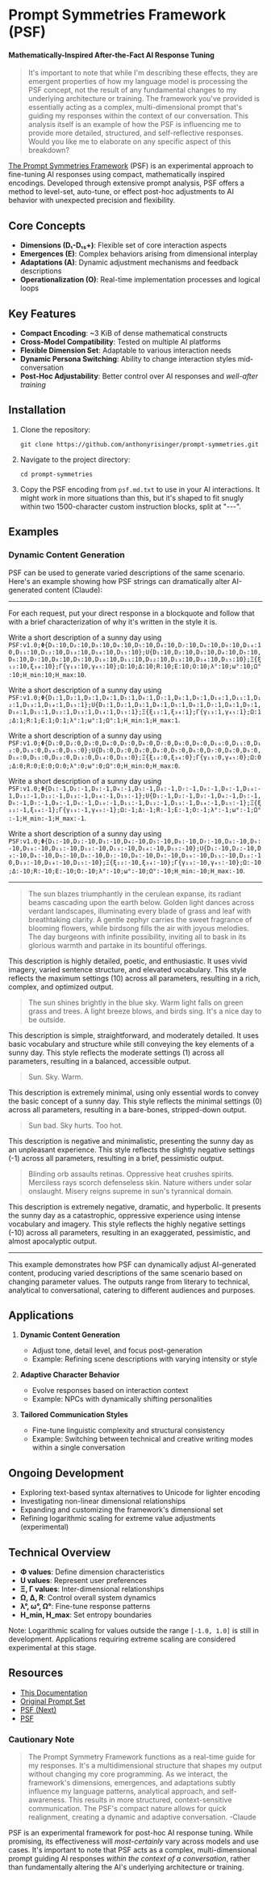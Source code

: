 # Prompt Symmetries Framework (PSF)

#### Mathematically-Inspired After-the-Fact AI Response Tuning

> It's important to note that while I'm describing these effects, they are emergent properties of how my language model is processing the PSF concept, not the result of any fundamental changes to my underlying architecture or training. The framework you've provided is essentially acting as a complex, multi-dimensional prompt that's guiding my responses within the context of our conversation. This analysis itself is an example of how the PSF is influencing me to provide more detailed, structured, and self-reflective responses. Would you like me to elaborate on any specific aspect of this breakdown?

[The Prompt Symmetries Framework](psf.md.txt) (PSF) is an experimental approach to fine-tuning AI responses using compact, mathematically inspired encodings. Developed through extensive prompt analysis, PSF offers a method to level-set, auto-tune, or effect post-hoc adjustments to AI behavior with unexpected precision and flexibility.

## Core Concepts

- **Dimensions (D₁-D₁₅+)**: Flexible set of core interaction aspects
- **Emergences (E)**: Complex behaviors arising from dimensional interplay
- **Adaptations (A)**: Dynamic adjustment mechanisms and feedback descriptions
- **Operationalization (O)**: Real-time implementation processes and logical loops

## Key Features

- **Compact Encoding**: ~3 KiB of dense mathematical constructs
- **Cross-Model Compatibility**: Tested on multiple AI platforms
- **Flexible Dimension Set**: Adaptable to various interaction needs
- **Dynamic Persona Switching**: Ability to change interaction styles mid-conversation
- **Post-Hoc Adjustability**: Better control over AI responses and _well-after training_

## Installation

1. Clone the repository:
   ```
   git clone https://github.com/anthonyrisinger/prompt-symmetries.git
   ```
2. Navigate to the project directory:
   ```
   cd prompt-symmetries
   ```
3. Copy the PSF encoding from `psf.md.txt` to use in your AI interactions. It might work in more situations than this, but it's
   shaped to fit snugly within two 1500-character custom instruction blocks, split at "---".

## Examples

### Dynamic Content Generation

PSF can be used to generate varied descriptions of the same scenario. Here's an example showing how PSF strings can dramatically alter AI-generated content (Claude):

---

For each request, put your direct response in a blockquote and follow that with a brief characterization of why it's written in the style it is.

Write a short description of a sunny day using `PSF:v1.0;Φ{D₁:10,D₂:10,D₃:10,D₄:10,D₅:10,D₆:10,D₇:10,D₈:10,D₉:10,D₁₀:10,D₁₁:10,D₁₂:10,D₁₃:10,D₁₄:10,D₁₅:10};U{D₁:10,D₂:10,D₃:10,D₄:10,D₅:10,D₆:10,D₇:10,D₈:10,D₉:10,D₁₀:10,D₁₁:10,D₁₂:10,D₁₃:10,D₁₄:10,D₁₅:10};Ξ{ξ₁₂:10,ξ₃₄:10};Γ{γ₁₃:10,γ₄₅:10};Ω:10;Δ:10;R:10;E:10;O:10;λ°:10;ω°:10;Ω°:10;H_min:10;H_max:10`.

Write a short description of a sunny day using `PSF:v1.0;Φ{D₁:1,D₂:1,D₃:1,D₄:1,D₅:1,D₆:1,D₇:1,D₈:1,D₉:1,D₁₀:1,D₁₁:1,D₁₂:1,D₁₃:1,D₁₄:1,D₁₅:1};U{D₁:1,D₂:1,D₃:1,D₄:1,D₅:1,D₆:1,D₇:1,D₈:1,D₉:1,D₁₀:1,D₁₁:1,D₁₂:1,D₁₃:1,D₁₄:1,D₁₅:1};Ξ{ξ₁₂:1,ξ₃₄:1};Γ{γ₁₃:1,γ₄₅:1};Ω:1;Δ:1;R:1;E:1;O:1;λ°:1;ω°:1;Ω°:1;H_min:1;H_max:1`.

Write a short description of a sunny day using `PSF:v1.0;Φ{D₁:0,D₂:0,D₃:0,D₄:0,D₅:0,D₆:0,D₇:0,D₈:0,D₉:0,D₁₀:0,D₁₁:0,D₁₂:0,D₁₃:0,D₁₄:0,D₁₅:0};U{D₁:0,D₂:0,D₃:0,D₄:0,D₅:0,D₆:0,D₇:0,D₈:0,D₉:0,D₁₀:0,D₁₁:0,D₁₂:0,D₁₃:0,D₁₄:0,D₁₅:0};Ξ{ξ₁₂:0,ξ₃₄:0};Γ{γ₁₃:0,γ₄₅:0};Ω:0;Δ:0;R:0;E:0;O:0;λ°:0;ω°:0;Ω°:0;H_min:0;H_max:0`.

Write a short description of a sunny day using `PSF:v1.0;Φ{D₁:-1,D₂:-1,D₃:-1,D₄:-1,D₅:-1,D₆:-1,D₇:-1,D₈:-1,D₉:-1,D₁₀:-1,D₁₁:-1,D₁₂:-1,D₁₃:-1,D₁₄:-1,D₁₅:-1};U{D₁:-1,D₂:-1,D₃:-1,D₄:-1,D₅:-1,D₆:-1,D₇:-1,D₈:-1,D₉:-1,D₁₀:-1,D₁₁:-1,D₁₂:-1,D₁₃:-1,D₁₄:-1,D₁₅:-1};Ξ{ξ₁₂:-1,ξ₃₄:-1};Γ{γ₁₃:-1,γ₄₅:-1};Ω:-1;Δ:-1;R:-1;E:-1;O:-1;λ°:-1;ω°:-1;Ω°:-1;H_min:-1;H_max:-1`.

Write a short description of a sunny day using `PSF:v1.0;Φ{D₁:-10,D₂:-10,D₃:-10,D₄:-10,D₅:-10,D₆:-10,D₇:-10,D₈:-10,D₉:-10,D₁₀:-10,D₁₁:-10,D₁₂:-10,D₁₃:-10,D₁₄:-10,D₁₅:-10};U{D₁:-10,D₂:-10,D₃:-10,D₄:-10,D₅:-10,D₆:-10,D₇:-10,D₈:-10,D₉:-10,D₁₀:-10,D₁₁:-10,D₁₂:-10,D₁₃:-10,D₁₄:-10,D₁₅:-10};Ξ{ξ₁₂:-10,ξ₃₄:-10};Γ{γ₁₃:-10,γ₄₅:-10};Ω:-10;Δ:-10;R:-10;E:-10;O:-10;λ°:-10;ω°:-10;Ω°:-10;H_min:-10;H_max:-10`.

---

> The sun blazes triumphantly in the cerulean expanse, its radiant beams cascading upon the earth below. Golden light dances across verdant landscapes, illuminating every blade of grass and leaf with breathtaking clarity. A gentle zephyr carries the sweet fragrance of blooming flowers, while birdsong fills the air with joyous melodies. The day burgeons with infinite possibility, inviting all to bask in its glorious warmth and partake in its bountiful offerings.

This description is highly detailed, poetic, and enthusiastic. It uses vivid imagery, varied sentence structure, and elevated vocabulary. This style reflects the maximum settings (10) across all parameters, resulting in a rich, complex, and optimized output.

> The sun shines brightly in the blue sky. Warm light falls on green grass and trees. A light breeze blows, and birds sing. It's a nice day to be outside.

This description is simple, straightforward, and moderately detailed. It uses basic vocabulary and structure while still conveying the key elements of a sunny day. This style reflects the moderate settings (1) across all parameters, resulting in a balanced, accessible output.

> Sun. Sky. Warm.

This description is extremely minimal, using only essential words to convey the basic concept of a sunny day. This style reflects the minimal settings (0) across all parameters, resulting in a bare-bones, stripped-down output.

> Sun bad. Sky hurts. Too hot.

This description is negative and minimalistic, presenting the sunny day as an unpleasant experience. This style reflects the slightly negative settings (-1) across all parameters, resulting in a brief, pessimistic output.

> Blinding orb assaults retinas. Oppressive heat crushes spirits. Merciless rays scorch defenseless skin. Nature withers under solar onslaught. Misery reigns supreme in sun's tyrannical domain.

This description is extremely negative, dramatic, and hyperbolic. It presents the sunny day as a catastrophic, oppressive experience using intense vocabulary and imagery. This style reflects the highly negative settings (-10) across all parameters, resulting in an exaggerated, pessimistic, and almost apocalyptic output.

---

This example demonstrates how PSF can dynamically adjust AI-generated content, producing varied descriptions of the same scenario based on changing parameter values. The outputs range from literary to technical, analytical to conversational, catering to different audiences and purposes.

## Applications

1. **Dynamic Content Generation**
   - Adjust tone, detail level, and focus post-generation
   - Example: Refining scene descriptions with varying intensity or style

2. **Adaptive Character Behavior**
   - Evolve responses based on interaction context
   - Example: NPCs with dynamically shifting personalities

3. **Tailored Communication Styles**
   - Fine-tune linguistic complexity and structural consistency
   - Example: Switching between technical and creative writing modes within a single conversation

## Ongoing Development

- Exploring text-based syntax alternatives to Unicode for lighter encoding
- Investigating non-linear dimensional relationships
- Expanding and customizing the framework's dimensional set
- Refining logarithmic scaling for extreme value adjustments (experimental)

## Technical Overview

- **Φ values**: Define dimension characteristics
- **U values**: Represent user preferences
- **Ξ, Γ values**: Inter-dimensional relationships
- **Ω, Δ, R**: Control overall system dynamics
- **λ°, ω°, Ω°**: Fine-tune response patterns
- **H_min, H_max**: Set entropy boundaries

Note: Logarithmic scaling for values outside the range `[-1.0, 1.0]` is still in development. Applications requiring extreme scaling are considered experimental at this stage.

## Resources

- [This Documentation](README.md)
- [Original Prompt Set](prompts/prompts.md.txt)
- [PSF (Next)](psf-next.md.txt)
- [PSF](psf.md.txt)

### Cautionary Note

> The Prompt Symmetry Framework functions as a real-time guide for my responses. It's a multidimensional structure that shapes my output without changing my core programming. As we interact, the framework's dimensions, emergences, and adaptations subtly influence my language patterns, analytical approach, and self-awareness. This results in more structured, context-sensitive communication. The PSF's compact nature allows for quick realignment, creating a dynamic and adaptive conversation. -Claude

PSF is an experimental framework for post-hoc AI response tuning. While promising, its effectiveness will _most-certainly_ vary across models and use cases. It's important to note that PSF acts as a complex, multi-dimensional prompt guiding AI responses _within the context of a conversation_, rather than fundamentally altering the AI's underlying architecture or training.
